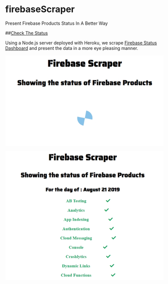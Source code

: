# firebaseScraper
Present Firebase Products Status In A Better Way

##[Check The Status](https://tomerpacific.github.io/firebaseScraper/)

Using a Node.js server deployed with Heroku, we scrape [Firebase Status Dashboard](https://status.firebase.google.com/) and present the data in a more eye pleasing manner.

![Loading_Screenshot](https://github.com/TomerPacific/firebaseScraper/blob/master/screenshot_loading.jpg?raw=true)


![Loaded_Screenshot](https://github.com/TomerPacific/firebaseScraper/blob/master/screenshot_loaded.jpg?raw=true)